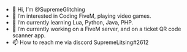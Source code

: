 - 👋 Hi, I’m @SupremeGlitching
- 👀 I’m interested in Coding FiveM, playing video games.
- 🌱 I’m currently learning Lua, Python, Java, PHP.
- 💞️ I’m currently working on a FiveM server, and on a ticket QR code scanner app.
- 📫 How to reach me via discord SupremeLitsing#2612

<!---
SupremeGlitching/SupremeGlitching is a ✨ special ✨ repository because its `README.md` (this file) appears on your GitHub profile.
You can click the Preview link to take a look at your changes.
--->
